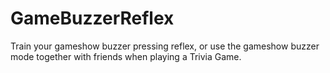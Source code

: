 # GameBuzzerReflex
Train your gameshow buzzer pressing reflex, or use the gameshow buzzer mode together with friends when playing a Trivia Game.
